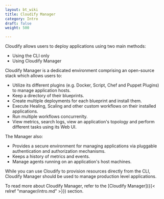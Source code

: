 ```yaml
---
layout: bt_wiki
title: Cloudify Manager
category: Intro
draft: false
weight: 500

---
```


Cloudify allows users to deploy applications using two main methods:

* Using the CLI only
* Using Cloudify Manager

Cloudify Manager is a dedicated environment comprising an open-source stack which allows users to:

* Utilize its different plugins (e.g. Docker, Script, Chef and Puppet Plugins) to manage application hosts.
* Keep a directory of their blueprints.
* Create multiple deployments for each blueprint and install them.
* Execute Healing, Scaling and other custom workflows on their installed applications.
* Run multiple workflows concurrenlty.
* View metrics, search logs, view an application's topology and perform different tasks using its Web UI.

The Manager also:

* Provides a secure environment for managing applications via pluggable authentication and authorization mechanisms.
* Keeps a history of metrics and events.
* Manage agents running on an application's host machines.

While you can use Cloudify to provision resources directly from the CLI, Cloudify Manager should be used to manage production level applications.

To read more about Cloudify Manager, refer to the [Cloudify Manager]({{< relref "manager/intro.md" >}}) section.
